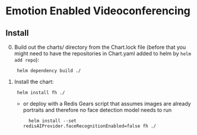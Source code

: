 # Emotion Enabled Videoconferencing 

## Install
0. Build out the charts/ directory from the Chart.lock file (before that you might need to have the repositories in Chart.yaml added to helm by `helm add repo`):

        helm dependency build ./

1. Install the chart:

        helm install fh ./

    - or deploy with a Redis Gears script that assumes images are already portraits and therefore no face detection model needs to run

            helm install --set redisAIProvider.faceRecognitionEnabled=false fh ./